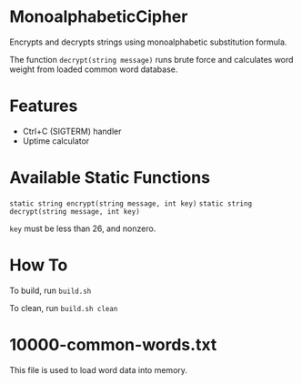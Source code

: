 # MonoalphabeticCipher

Encrypts and decrypts strings using monoalphabetic substitution formula.

The function `decrypt(string message)` runs brute force and calculates word weight from loaded common word database.

# Features

* Ctrl+C (SIGTERM) handler
* Uptime calculator

# Available Static Functions

`static string encrypt(string message, int key)`
`static string decrypt(string message, int key)`

`key` must be less than 26, and nonzero.

# How To

To build, run `build.sh`

To clean, run `build.sh clean`

# 10000-common-words.txt

This file is used to load word data into memory.
